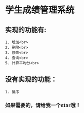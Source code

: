 # 学生成绩管理系统
## 实现的功能有:<br>
    1. 增加<br>
    2. 删除<br>
    3. 修改<br>
    4. 查询<br>
    5. 计算平均分<br>
## 没有实现的功能：<br>
    1. 排序
### 如果需要的，请给我一个star哦！
